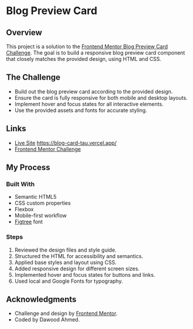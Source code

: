 # Blog Preview Card

## Overview

This project is a solution to the [Frontend Mentor Blog Preview Card Challenge](https://www.frontendmentor.io/challenges/blog-preview-card-ckPaj01IcS). The goal is to build a responsive blog preview card component that closely matches the provided design, using HTML and CSS.

## The Challenge

- Build out the blog preview card according to the provided design.
- Ensure the card is fully responsive for both mobile and desktop layouts.
- Implement hover and focus states for all interactive elements.
- Use the provided assets and fonts for accurate styling.

## Links

- [Live Site](#) https://blog-card-tau.vercel.app/
- [Frontend Mentor Challenge](https://www.frontendmentor.io/challenges/blog-preview-card-ckPaj01IcS)

## My Process

### Built With

- Semantic HTML5
- CSS custom properties
- Flexbox
- Mobile-first workflow
- [Figtree](https://fonts.google.com/specimen/Figtree) font

### Steps

1. Reviewed the design files and style guide.
2. Structured the HTML for accessibility and semantics.
3. Applied base styles and layout using CSS.
4. Added responsive design for different screen sizes.
5. Implemented hover and focus states for buttons and links.
6. Used local and Google Fonts for typography.

## Acknowledgments

- Challenge and design by [Frontend Mentor](https://www.frontendmentor.io/).
- Coded by Dawood Ahmed.

